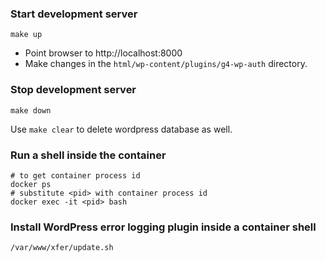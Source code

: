 ### Start development server

	make up

* Point browser to http://localhost:8000
* Make changes in the `html/wp-content/plugins/g4-wp-auth` directory.

### Stop development server

	make down

Use `make clear` to delete wordpress database as well.

### Run a shell inside the container

	# to get container process id
	docker ps
	# substitute <pid> with container process id
	docker exec -it <pid> bash

### Install WordPress error logging plugin inside a container shell

	/var/www/xfer/update.sh